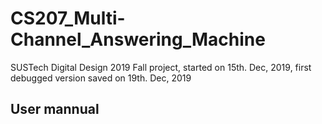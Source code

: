 # CS207_Multi-Channel_Answering_Machine
SUSTech Digital Design 2019 Fall project, started on 15th. Dec, 2019, first debugged version saved on 19th. Dec, 2019

## User mannual

